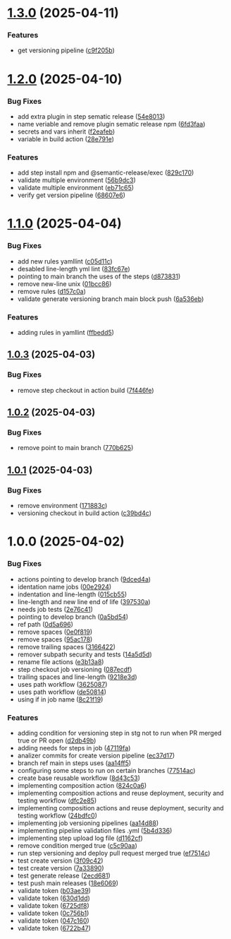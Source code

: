 # [1.3.0](https://github.com/rafaelrochasantos/poc-centralize-workflow/compare/v1.2.0...v1.3.0) (2025-04-11)


### Features

* get versioning pipeline ([c9f205b](https://github.com/rafaelrochasantos/poc-centralize-workflow/commit/c9f205b20632c70462d0d6046030c6ce47c93db2))

# [1.2.0](https://github.com/rafaelrochasantos/poc-centralize-workflow/compare/v1.1.0...v1.2.0) (2025-04-10)


### Bug Fixes

* add extra plugin in step sematic release ([54e8013](https://github.com/rafaelrochasantos/poc-centralize-workflow/commit/54e80139e14edc191db13d5b90e4818011e931f6))
* name veriable and remove plugin sematic release npm ([6fd3faa](https://github.com/rafaelrochasantos/poc-centralize-workflow/commit/6fd3faa32fad4c8eeb631ea72b30f66c0263444a))
* secrets and vars inherit ([f2eafeb](https://github.com/rafaelrochasantos/poc-centralize-workflow/commit/f2eafeb29ed0dc1002eb9740c03ca618f6ea2b9e))
* variable in build action ([28e791e](https://github.com/rafaelrochasantos/poc-centralize-workflow/commit/28e791ee1b6a538de6baac55a3f756382e93906d))


### Features

* add step install npm and @semantic-release/exec ([829c170](https://github.com/rafaelrochasantos/poc-centralize-workflow/commit/829c170686472047e40bb6c388729b0e70be2aeb))
* validate multiple environment ([56b9dc3](https://github.com/rafaelrochasantos/poc-centralize-workflow/commit/56b9dc384044e0b91c6208ec5310880a1f81de85))
* validate multiple environment ([eb71c65](https://github.com/rafaelrochasantos/poc-centralize-workflow/commit/eb71c65f5e383badb0f2d40ab51297f6a529de31))
* verify get version pipeline ([68607e6](https://github.com/rafaelrochasantos/poc-centralize-workflow/commit/68607e61c323f17657bb74c433bebe3cfb067b10))

# [1.1.0](https://github.com/rafaelrochasantos/poc-centralize-workflow/compare/v1.0.3...v1.1.0) (2025-04-04)


### Bug Fixes

* add new rules yamllint ([c05d11c](https://github.com/rafaelrochasantos/poc-centralize-workflow/commit/c05d11c675cbfa406b428f8b16554744ef8369a5))
* desabled line-length yml lint ([83fc67e](https://github.com/rafaelrochasantos/poc-centralize-workflow/commit/83fc67e3812572635be59082bcc3701904fe9b1b))
* pointing to main branch the uses of the steps ([d873831](https://github.com/rafaelrochasantos/poc-centralize-workflow/commit/d8738319b4d69fa923b42f924f39113429b856e6))
* remove new-line unix ([01bcc86](https://github.com/rafaelrochasantos/poc-centralize-workflow/commit/01bcc86c111e2413d57101a3556d65d496856126))
* remove rules ([d157c0a](https://github.com/rafaelrochasantos/poc-centralize-workflow/commit/d157c0a023b1cdacf4f99119bcec64c9006a21b4))
* validate generate versioning branch main block push ([6a536eb](https://github.com/rafaelrochasantos/poc-centralize-workflow/commit/6a536ebb775d57f68d04ccfe2cf95c332947d2b6))


### Features

* adding rules in yamllint ([ffbedd5](https://github.com/rafaelrochasantos/poc-centralize-workflow/commit/ffbedd57ceb1446e93ff0b7826d3bbfaf3de0f8e))

## [1.0.3](https://github.com/rafaelrochasantos/poc-centralize-workflow/compare/v1.0.2...v1.0.3) (2025-04-03)


### Bug Fixes

* remove step checkout in action build ([7f446fe](https://github.com/rafaelrochasantos/poc-centralize-workflow/commit/7f446fe58a94252e99c68dc77f98e2e45d62dc99))

## [1.0.2](https://github.com/rafaelrochasantos/poc-centralize-workflow/compare/v1.0.1...v1.0.2) (2025-04-03)


### Bug Fixes

* remove point to main branch ([770b625](https://github.com/rafaelrochasantos/poc-centralize-workflow/commit/770b62557588b0fb20d9cee559250afabbb6dc58))

## [1.0.1](https://github.com/rafaelrochasantos/poc-centralize-workflow/compare/v1.0.0...v1.0.1) (2025-04-03)


### Bug Fixes

* remove environment ([171883c](https://github.com/rafaelrochasantos/poc-centralize-workflow/commit/171883c552a836d426200f18dbe9aa488b72909d))
* versioning checkout in build action ([c39bd4c](https://github.com/rafaelrochasantos/poc-centralize-workflow/commit/c39bd4cd4ce9ab4faca0f68a4a1c943f8282d5b5))

# 1.0.0 (2025-04-02)


### Bug Fixes

* actions pointing to develop branch ([9dced4a](https://github.com/rafaelrochasantos/poc-centralize-workflow/commit/9dced4ad66e75052ae5f536bd1c705327dcd77b6))
* identation name jobs ([00e2924](https://github.com/rafaelrochasantos/poc-centralize-workflow/commit/00e292463050c5df52801e4cc0d15b1622f80176))
* indentation and line-length ([015cb55](https://github.com/rafaelrochasantos/poc-centralize-workflow/commit/015cb552aedd79f11196833ae6953ed1ca952fe8))
* line-length and new line end of life ([397530a](https://github.com/rafaelrochasantos/poc-centralize-workflow/commit/397530ad35a6070d8ec6da833a617f8f125cac6d))
* needs job tests ([2e76c41](https://github.com/rafaelrochasantos/poc-centralize-workflow/commit/2e76c417fea4a3178c064bbcf71d4debb839e986))
* pointing to develop branch ([0a5bd54](https://github.com/rafaelrochasantos/poc-centralize-workflow/commit/0a5bd54ddffd5ac2150ed3e9fcf258cf06089a33))
* ref path ([0d5a696](https://github.com/rafaelrochasantos/poc-centralize-workflow/commit/0d5a6968345bdd30f200d317e0f599a0e25cb50e))
* remove spaces ([0e0f819](https://github.com/rafaelrochasantos/poc-centralize-workflow/commit/0e0f819d99337f82b486b4047fa9143111d0d41a))
* remove spaces ([95ac178](https://github.com/rafaelrochasantos/poc-centralize-workflow/commit/95ac1789eb221b9f589be2a2cea70c94b7c1c704))
* remove trailing spaces ([3166422](https://github.com/rafaelrochasantos/poc-centralize-workflow/commit/3166422792e0775bacf608ad29fd7812460f1399))
* remover subpath security and tests ([14a5d5d](https://github.com/rafaelrochasantos/poc-centralize-workflow/commit/14a5d5d5c4ca999d6b9208ce49ff9dcce5482281))
* rename file actions ([e3b13a8](https://github.com/rafaelrochasantos/poc-centralize-workflow/commit/e3b13a8fef3c81415fb3b1c5fd7ec8d164b0b303))
* step checkout job versioning ([087ecdf](https://github.com/rafaelrochasantos/poc-centralize-workflow/commit/087ecdf1bd380a6527070bcfce40ad50519ab94f))
* trailing spaces and line-length ([9218e3d](https://github.com/rafaelrochasantos/poc-centralize-workflow/commit/9218e3d902393edfa94b03997fc9016df392a7ed))
* uses path workflow ([3625087](https://github.com/rafaelrochasantos/poc-centralize-workflow/commit/3625087b81fb46b35ec96a5e4a00891ab6686361))
* uses path workflow ([de50814](https://github.com/rafaelrochasantos/poc-centralize-workflow/commit/de5081410d13891069c877b12f4219b0e30c985b))
* using if in job name ([8c21f19](https://github.com/rafaelrochasantos/poc-centralize-workflow/commit/8c21f193f53812840d5c516eaa9bb92dca1d801d))


### Features

* adding condition for versioning step in stg not to run when PR merged true or PR open ([d2db49b](https://github.com/rafaelrochasantos/poc-centralize-workflow/commit/d2db49bfc6f3590d171e5d6978cc2a95d3357664))
* adding needs for steps in job ([47119fa](https://github.com/rafaelrochasantos/poc-centralize-workflow/commit/47119facf4d3757f7bd0a6403aed025d04075043))
* analizer commits for create version pipeline ([ec37d17](https://github.com/rafaelrochasantos/poc-centralize-workflow/commit/ec37d176399ed2a25b71a0dfcb7aef8bc12d0c0c))
* branch ref main in steps uses ([aa14ff5](https://github.com/rafaelrochasantos/poc-centralize-workflow/commit/aa14ff5220d6a4eb597b2e440f5b4fa771788bcf))
* configuring some steps to run on certain branches ([77514ac](https://github.com/rafaelrochasantos/poc-centralize-workflow/commit/77514ace05fb018900ad23121951686e65b0de93))
* create base reusable workflow ([8d43c53](https://github.com/rafaelrochasantos/poc-centralize-workflow/commit/8d43c5368e8b7fe7d8077203f12cb91070b1bf47))
* implementing composition action ([824c0a6](https://github.com/rafaelrochasantos/poc-centralize-workflow/commit/824c0a6938f8dcdb1b70375df302a557ffd13f8a))
* implementing composition actions and reuse deployment, security and testing workflow ([dfc2e85](https://github.com/rafaelrochasantos/poc-centralize-workflow/commit/dfc2e85040cf13fd8167eec872279f627dc6daa3))
* implementing composition actions and reuse deployment, security and testing workflow ([24bdfc0](https://github.com/rafaelrochasantos/poc-centralize-workflow/commit/24bdfc0618e39753bd8b24b7293a8aea87dc5eba))
* implementing job versioning pipelines ([aa14d88](https://github.com/rafaelrochasantos/poc-centralize-workflow/commit/aa14d88ccaf6420c2955c95ee95d8641bd6339d0))
* implementing pipeline validation files .yml ([5b4d336](https://github.com/rafaelrochasantos/poc-centralize-workflow/commit/5b4d3360ab288b7c6a2ca91269999d91c72e7dfc))
* implementing step upload log file ([d1162cf](https://github.com/rafaelrochasantos/poc-centralize-workflow/commit/d1162cfed61d024051682db4a3a46a80ff2c4891))
* remove condition merged true ([c5c90aa](https://github.com/rafaelrochasantos/poc-centralize-workflow/commit/c5c90aac5959f604fb3ecfd8d25d7d148962d1f0))
* run step versioning and deploy pull request merged true ([ef7514c](https://github.com/rafaelrochasantos/poc-centralize-workflow/commit/ef7514c19a2cfd6b0becbc18ef742cef2aad3fa4))
* test create version ([3f09c42](https://github.com/rafaelrochasantos/poc-centralize-workflow/commit/3f09c42030de890c67e74e5c348c1fcd0ba8c9c2))
* test create version ([7a33890](https://github.com/rafaelrochasantos/poc-centralize-workflow/commit/7a3389037e264815e3b15d7166a5f58e31ea85e3))
* test generate release ([2ecd681](https://github.com/rafaelrochasantos/poc-centralize-workflow/commit/2ecd6814c8c62fea12853a2e6b5c16550fcae5cb))
* test push main releases ([18e6069](https://github.com/rafaelrochasantos/poc-centralize-workflow/commit/18e6069fd7cef94145c63bdaafe72a83d9863083))
* validate token ([b03ae39](https://github.com/rafaelrochasantos/poc-centralize-workflow/commit/b03ae395a8bcedde83a44aab674550eb446c6905))
* validate token ([630d1dd](https://github.com/rafaelrochasantos/poc-centralize-workflow/commit/630d1ddc59459c57c59b20f7d91265305fffe0f8))
* validate token ([6725df8](https://github.com/rafaelrochasantos/poc-centralize-workflow/commit/6725df89feae3e99c4b1b5ef854809a54b8f5aba))
* validate token ([0c756b1](https://github.com/rafaelrochasantos/poc-centralize-workflow/commit/0c756b1f66b9edbdc7900b3895d96522f30d1a3f))
* validate token ([047c160](https://github.com/rafaelrochasantos/poc-centralize-workflow/commit/047c160981646b3666b6f59c76f618ddd530813d))
* validate token ([6722b47](https://github.com/rafaelrochasantos/poc-centralize-workflow/commit/6722b479dac08dc7036bba1ed22a9dff1b0a0fd6))

